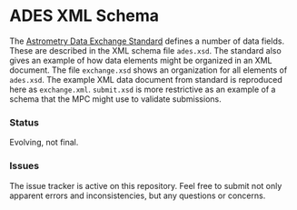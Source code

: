 # ADES XML Schema

The [Astrometry Data Exchange Standard](http://www.minorplanetcenter.net/mpec/K15/K15O06.html) defines a number of data fields.  These are described in the XML schema file `ades.xsd`.  The standard also gives an example of how data elements might be organized in an XML document.  The file `exchange.xsd` shows an organization for all elements of `ades.xsd`.  The example XML data document from standard is reproduced here as `exchange.xml`.  `submit.xsd` is more restrictive as an example of a schema that the MPC might use to validate submissions.

### Status

Evolving, not final.

### Issues

The issue tracker is active on this repository.  Feel free to submit not only apparent errors and inconsistencies, but any questions or concerns.
